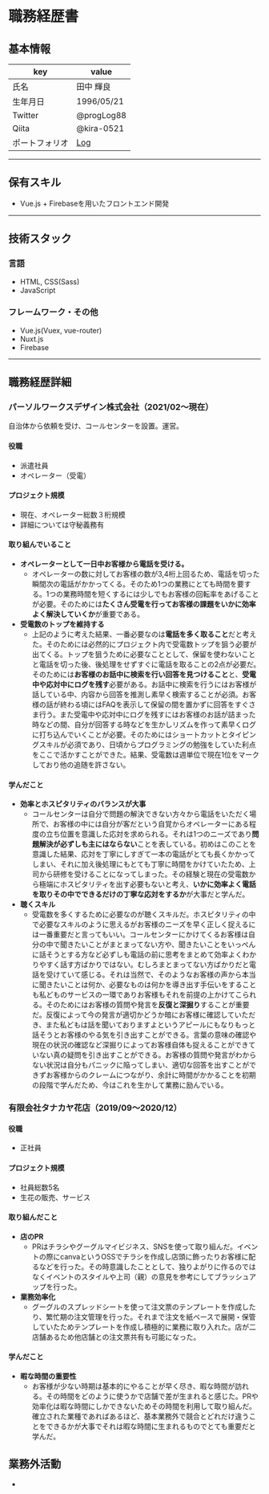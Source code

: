 # 職務経歴書

## 基本情報

|key|value|
|---|---|
|氏名|田中 輝良|
|生年月日|1996/05/21|
|Twitter|@progLog88|
|Qiita|@kira-0521|
|ポートフォリオ|[Log](https://portfolio-studyapp.web.app/)|

---

## 保有スキル

- Vue.js + Firebaseを用いたフロントエンド開発


---

## 技術スタック

### 言語

- HTML, CSS(Sass)
- JavaScript

### フレームワーク・その他

- Vue.js(Vuex, vue-router)
- Nuxt.js
- Firebase

---

## 職務経歴詳細

### パーソルワークスデザイン株式会社（2021/02〜現在）

自治体から依頼を受け、コールセンターを設置。運営。

#### 役職
- 派遣社員
- オペレーター（受電）

#### プロジェクト規模
- 現在、オペレーター総数３桁規模
- 詳細については守秘義務有

#### 取り組んでいること
- **オペレーターとして一日中お客様から電話を受ける。**
  - オペレーターの数に対してお客様の数が3,4桁上回るため、電話を切った瞬間次の電話がかかってくる。そのため1つの業務にとても時間を要する。1つの業務時間を短くするには少しでもお客様の回転率をあげることが必要。そのためには**たくさん受電を行ってお客様の課題をいかに効率よく解決していくか**が重要である。
- **受電数のトップを維持する**
  - 上記のように考えた結果、一番必要なのは**電話を多く取ること**だと考えた。そのためには必然的にプロジェクト内で受電数トップを狙う必要が出てくる。トップを狙うために必要なこととして、保留を使わないことと電話を切った後、後処理をせずすぐに電話を取ることの2点が必要だ。そのためには**お客様のお話中に検索を行い回答を見つけること**と、**受電中や応対中にログを残す**必要がある。お話中に検索を行うにはお客様が話している中、内容から回答を推測し素早く検索することが必須。お客様の話が終わる頃にはFAQを表示して保留の間を置かずに回答をすぐさま行う。また受電中や応対中にログを残すにはお客様のお話が詰まった時などの間、自分が回答する時などを生かしリズムを作って素早くログに打ち込んでいくことが必要。そのためにはショートカットとタイピングスキルが必須であり、日頃からプログラミングの勉強をしていた利点をここで活かすことができた。結果、受電数は週単位で現在1位をマークしており他の追随を許さない。

#### 学んだこと
- **効率とホスピタリティのバランスが大事**
  - コールセンターは自分で問題の解決できない方々から電話をいただく場所で、お客様の中には自分が客だという自覚からオペレーターにある程度の立ち位置を意識した応対を求められる。それは1つのニーズであり**問題解決が必ずしも主にはならない**ことを表している。初めはこのことを意識した結果、応対を丁寧にしすぎて一本の電話がとても長くかかってしまい、それに加え後処理にもとても丁寧に時間をかけていたため、上司から研修を受けることになってしまった。その経験と現在の受電数から極端にホスピタリティを出す必要もないと考え、**いかに効率よく電話を取りその中でできるだけの丁寧な応対をするか**が大事だと学んだ。
- **聴くスキル**
  - 受電数を多くするために必要なのが聴くスキルだ。ホスピタリティの中で必要なスキルのように思えるがお客様のニーズを早く正しく捉えるには一番重要だと言ってもいい。コールセンターにかけてくるお客様は自分の中で聞きたいことがまとまってない方や、聞きたいことをいっぺんに話そうとする方など必ずしも電話の前に思考をまとめて効率よくわかりやすく話す方ばかりではない。むしろまとまってない方ばかりだと電話を受けていて感じる。それは当然で、そのようなお客様の声から本当に聞きたいことは何か、必要なものは何かを導き出す手伝いをすることも私どものサービスの一環でありお客様もそれを前提の上かけてこられる。そのためにはお客様の質問や発言を**反復と深掘り**することが重要だ。反復によって今の発言が適切かどうか暗にお客様に確認していただき、また私どもは話を聞いておりますよというアピールにもなりもっと話そうとお客様のやる気を引き出すことができる。言葉の意味の確認や現在の状況の確認など深掘りによってお客様自体も捉えることができていない真の疑問を引き出すことができる。お客様の質問や発言がわからない状況は自分もパニックに陥ってしまい、適切な回答を出すことができずお客様からのクレームにつながり、余計に時間がかかることを初期の段階で学んだため、今はこれを生かして業務に励んでいる。


### 有限会社タナカヤ花店（2019/09〜2020/12）

#### 役職
- 正社員
#### プロジェクト規模
- 社員総数5名
- 生花の販売、サービス

#### 取り組んだこと
- **店のPR**
  - PRはチラシやグーグルマイビジネス、SNSを使って取り組んだ。イベントの際にcanvaというOSSでチラシを作成し店頭に飾ったりお客様に配るなどを行った。その時意識したこととして、独りよがりに作るのではなくイベントのスタイルや上司（親）の意見を参考にしてブラッシュアップを行った。
- **業務効率化**
  - グーグルのスプレッドシートを使って注文票のテンプレートを作成したり、繁忙期の注文管理を行った。それまで注文を紙ベースで展開・保管していたためテンプレートを作成し積極的に業務に取り入れた。店が二店舗あるため他店舗との注文票共有も可能になった。

#### 学んだこと
  - **暇な時間の重要性**
    - お客様が少ない時期は基本的にやることが早く尽き、暇な時間が訪れる。その時間をどのように使うかで店舗で差が生まれると感じた。PRや効率化は暇な時間にしかできないためその時間を利用して取り組んだ。確立された業種であればあるほど、基本業務外で競合とどれだけ違うことをできるかが大事でそれは暇な時間に生まれるものでとても重要だと学んだ。
## 業務外活動

- 